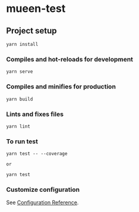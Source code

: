 # mueen-test

## Project setup

```
yarn install
```

### Compiles and hot-reloads for development

```
yarn serve
```

### Compiles and minifies for production

```
yarn build
```

### Lints and fixes files

```
yarn lint
```

### To run test

```
yarn test -- --coverage

or

yarn test

```

### Customize configuration

See [Configuration Reference](https://cli.vuejs.org/config/).
